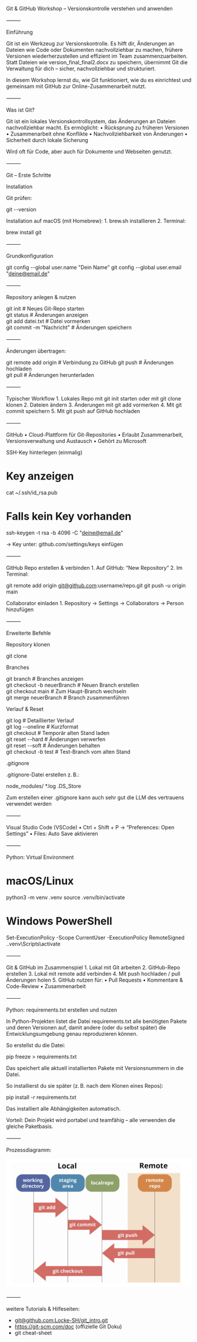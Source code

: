 Git & GitHub Workshop – Versionskontrolle verstehen und anwenden

⸻

Einführung

Git ist ein Werkzeug zur Versionskontrolle. Es hilft dir, Änderungen an Dateien wie Code oder Dokumenten nachvollziehbar zu machen, frühere Versionen wiederherzustellen und effizient im Team zusammenzuarbeiten.
Statt Dateien wie version_final_final2.docx zu speichern, übernimmt Git die Verwaltung für dich – sicher, nachvollziehbar und strukturiert.

In diesem Workshop lernst du, wie Git funktioniert, wie du es einrichtest und gemeinsam mit GitHub zur Online-Zusammenarbeit nutzt.

⸻

Was ist Git?

Git ist ein lokales Versionskontrollsystem, das Änderungen an Dateien nachvollziehbar macht.
Es ermöglicht:
	•	Rücksprung zu früheren Versionen
	•	Zusammenarbeit ohne Konflikte
	•	Nachvollziehbarkeit von Änderungen
	•	Sicherheit durch lokale Sicherung

Wird oft für Code, aber auch für Dokumente und Webseiten genutzt.

⸻

Git – Erste Schritte

Installation

Git prüfen:

git --version

Installation auf macOS (mit Homebrew):
	1.	brew.sh installieren
	2.	Terminal:

brew install git


⸻

Grundkonfiguration

git config --global user.name "Dein Name"
git config --global user.email "deine@email.de"


⸻

Repository anlegen & nutzen

git init                      # Neues Git-Repo starten  
git status                   # Änderungen anzeigen  
git add datei.txt            # Datei vormerken  
git commit -m "Nachricht"    # Änderungen speichern  


⸻

Änderungen übertragen:

git remote add origin <ssh-url>  # Verbindung zu GitHub
git push                         # Änderungen hochladen  
git pull                         # Änderungen herunterladen  

⸻

Typischer Workflow
	1.	Lokales Repo mit git init starten oder mit git clone klonen
	2.	Dateien ändern
	3.	Änderungen mit git add vormerken
	4.	Mit git commit speichern
	5.	Mit git push auf GitHub hochladen

⸻

GitHub
	•	Cloud-Plattform für Git-Repositories
	•	Erlaubt Zusammenarbeit, Versionsverwaltung und Austausch
	•	Gehört zu Microsoft

SSH-Key hinterlegen (einmalig)

# Key anzeigen
cat ~/.ssh/id_rsa.pub
# Falls kein Key vorhanden
ssh-keygen -t rsa -b 4096 -C "deine@email.de"

→ Key unter: github.com/settings/keys einfügen

⸻

GitHub Repo erstellen & verbinden
	1.	Auf GitHub: “New Repository”
	2.	Im Terminal:

git remote add origin git@github.com:username/repo.git
git push -u origin main

Collaborator einladen
	1.	Repository → Settings → Collaborators → Person hinzufügen

⸻

Erweiterte Befehle

Repository klonen

git clone <ssh-url>

Branches

git branch                    # Branches anzeigen  
git checkout -b neuerBranch  # Neuen Branch erstellen  
git checkout main            # Zum Haupt-Branch wechseln  
git merge neuerBranch        # Branch zusammenführen  

Verlauf & Reset

git log                      # Detaillierter Verlauf  
git log --oneline            # Kurzformat  
git checkout <commit-hash>   # Temporär alten Stand laden  
git reset --hard <hash>      # Änderungen verwerfen  
git reset --soft <hash>      # Änderungen behalten  
git checkout -b test <hash>  # Test-Branch vom alten Stand  

.gitignore

.gitignore-Datei erstellen z. B.:

node_modules/
*.log
.DS_Store

Zum erstellen einer .gitignore kann auch sehr gut die LLM des vertrauens verwendet werden

⸻

Visual Studio Code (VSCode)
	•	Ctrl + Shift + P → “Preferences: Open Settings”
	•	Files: Auto Save aktivieren

⸻

Python: Virtual Environment

# macOS/Linux
python3 -m venv .venv
source .venv/bin/activate      
# Windows PowerShell
Set-ExecutionPolicy -Scope CurrentUser -ExecutionPolicy RemoteSigned
.\.venv\Scripts\activate


⸻

Git & GitHub im Zusammenspiel
	1.	Lokal mit Git arbeiten
	2.	GitHub-Repo erstellen
	3.	Lokal mit remote add verbinden
	4.	Mit push hochladen / pull Änderungen holen
	5.	GitHub nutzen für:
	•	Pull Requests
	•	Kommentare & Code-Review
	•	Zusammenarbeit

⸻

Python: requirements.txt erstellen und nutzen

In Python-Projekten listet die Datei requirements.txt alle benötigten Pakete und deren Versionen auf, damit andere (oder du selbst später) die Entwicklungsumgebung genau reproduzieren können.

So erstellst du die Datei:

pip freeze > requirements.txt

Das speichert alle aktuell installierten Pakete mit Versionsnummern in die Datei.


So installierst du sie später (z. B. nach dem Klonen eines Repos):

pip install -r requirements.txt

Das installiert alle Abhängigkeiten automatisch.

Vorteil: Dein Projekt wird portabel und teamfähig – alle verwenden die gleiche Paketbasis.

⸻

Prozessdiagramm:

![](Git_Prozessdiagramm.png)

⸻

weitere Tutorials & Hilfeseiten: 
- [git@github.com:Locke-SH/git_intro.git](https://github.com/kuahyeow/git-workshop)
- https://git-scm.com/doc (offizielle Git Doku)
- git cheat-sheet